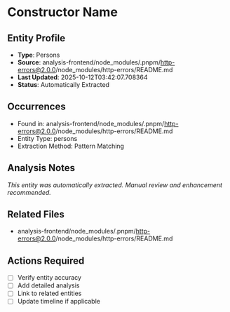 # Constructor Name

## Entity Profile
- **Type**: Persons
- **Source**: analysis-frontend/node_modules/.pnpm/http-errors@2.0.0/node_modules/http-errors/README.md
- **Last Updated**: 2025-10-12T03:42:07.708364
- **Status**: Automatically Extracted

## Occurrences
- Found in: analysis-frontend/node_modules/.pnpm/http-errors@2.0.0/node_modules/http-errors/README.md
- Entity Type: persons
- Extraction Method: Pattern Matching

## Analysis Notes
*This entity was automatically extracted. Manual review and enhancement recommended.*

## Related Files
- analysis-frontend/node_modules/.pnpm/http-errors@2.0.0/node_modules/http-errors/README.md

## Actions Required
- [ ] Verify entity accuracy
- [ ] Add detailed analysis
- [ ] Link to related entities
- [ ] Update timeline if applicable
